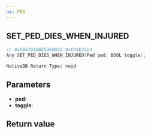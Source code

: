 ```yaml
---
ns: PED
---
```

## SET_PED_DIES_WHEN_INJURED

```c
// 0x5BA7919BED300023 0xE94E24D4
Any SET_PED_DIES_WHEN_INJURED(Ped ped, BOOL toggle);
```

```
NativeDB Return Type: void
```

## Parameters
* **ped**: 
* **toggle**: 

## Return value
